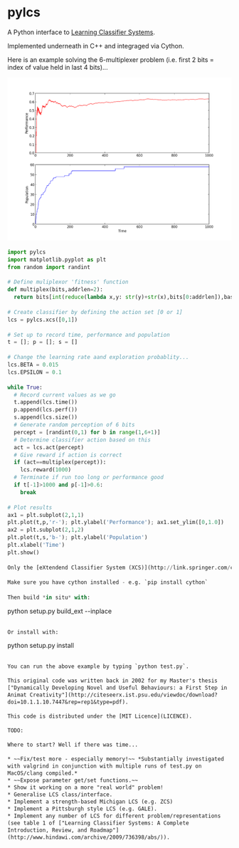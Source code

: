 pylcs
=====

A Python interface to [Learning Classifier Systems](http://code.ulb.ac.be/dbfiles/HolBooCol-etal2000lcs.pdf).

Implemented underneath in C++ and integraged via Cython.

Here is an example solving the 6-multiplexer problem (i.e. first 2 bits = index of value held in last 4 bits)...

![Test run of 6-multiplexor](6multiplex.png)


```python
import pylcs
import matplotlib.pyplot as plt
from random import randint

# Define muliplexor 'fitness' function
def multiplex(bits,addrlen=2):
  return bits[int(reduce(lambda x,y: str(y)+str(x),bits[0:addrlen]),base=2)]

# Create classifier by defining the action set [0 or 1]
lcs = pylcs.xcs([0,1])

# Set up to record time, performance and population
t = []; p = []; s = []

# Change the learning rate aand exploration probablity...
lcs.BETA = 0.015
lcs.EPSILON = 0.1

while True:
  # Record current values as we go
  t.append(lcs.time())
  p.append(lcs.perf())
  s.append(lcs.size())
  # Generate random perception of 6 bits
  percept = [randint(0,1) for b in range(1,6+1)]
  # Determine classifier action based on this
  act = lcs.act(percept)
  # Give reward if action is correct
  if (act==multiplex(percept)):
    lcs.reward(1000)
  # Terminate if run too long or performance good
  if t[-1]>1000 and p[-1]>0.6: 
    break

# Plot results
ax1 = plt.subplot(2,1,1)
plt.plot(t,p,'r-'); plt.ylabel('Performance'); ax1.set_ylim([0,1.0])
ax2 = plt.subplot(2,1,2)
plt.plot(t,s,'b-'); plt.ylabel('Population')
plt.xlabel('Time')
plt.show()

Only the [eXtendend Classifier System (XCS)](http://link.springer.com/content/pdf/10.1007/s005000100111.pdf) is currently implemented.

Make sure you have cython installed - e.g. `pip install cython`

Then build *in situ* with:

```	
python setup.py build_ext --inplace
```

Or install with:

```
python setup.py install
```

You can run the above example by typing `python test.py`.

This original code was written back in 2002 for my Master's thesis ["Dynamically Developing Novel and Useful Behaviours: a First Step in Animat Creativity"](http://citeseerx.ist.psu.edu/viewdoc/download?doi=10.1.1.10.7447&rep=rep1&type=pdf). 

This code is distributed under the [MIT Licence](LICENCE).

TODO:

Where to start? Well if there was time...

* ~~Fix/test more - especially memory!~~ *Substantially investigated with valgrind in conjunction with multiple runs of test.py on MacOS/clang compiled.* 
* ~~Expose parameter get/set functions.~~
* Show it working on a more "real world" problem!
* Generalise LCS class/interface.
* Implement a strength-based Michigan LCS (e.g. ZCS) 
* Implement a Pittsburgh style LCS (e.g. GALE).
* Implement any number of LCS for different problem/representations (see table 1 of ["Learning Classifier Systems: A Complete Introduction, Review, and Roadmap"](http://www.hindawi.com/archive/2009/736398/abs/)).
